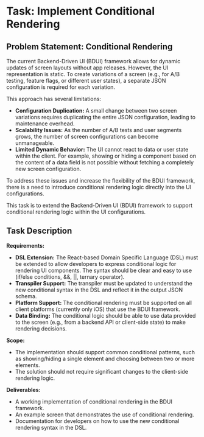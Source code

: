# Task: Implement Conditional Rendering

## Problem Statement: Conditional Rendering

The current Backend-Driven UI (BDUI) framework allows for dynamic updates of screen layouts without app releases. However, the UI representation is static. To create variations of a screen (e.g., for A/B testing, feature flags, or different user states), a separate JSON configuration is required for each variation.

This approach has several limitations:

- **Configuration Duplication:** A small change between two screen variations requires duplicating the entire JSON configuration, leading to maintenance overhead.
- **Scalability Issues:** As the number of A/B tests and user segments grows, the number of screen configurations can become unmanageable.
- **Limited Dynamic Behavior:** The UI cannot react to data or user state within the client. For example, showing or hiding a component based on the content of a data field is not possible without fetching a completely new screen configuration.

To address these issues and increase the flexibility of the BDUI framework, there is a need to introduce conditional rendering logic directly into the UI configurations.

This task is to extend the Backend-Driven UI (BDUI) framework to support conditional rendering logic within the UI configurations.

## Task Description

**Requirements:**

- **DSL Extension:** The React-based Domain Specific Language (DSL) must be extended to allow developers to express conditional logic for rendering UI components. The syntax should be clear and easy to use (if/else conditions, &&, ||, ternary operator).
- **Transpiler Support:** The transpiler must be updated to understand the new conditional syntax in the DSL and reflect it in the output JSON schema.
- **Platform Support:** The conditional rendering must be supported on all client platforms (currently only iOS) that use the BDUI framework.
- **Data Binding:** The conditional logic should be able to use data provided to the screen (e.g., from a backend API or client-side state) to make rendering decisions.

**Scope:**

- The implementation should support common conditional patterns, such as showing/hiding a single element and choosing between two or more elements.
- The solution should not require significant changes to the client-side rendering logic.

**Deliverables:**

- A working implementation of conditional rendering in the BDUI framework.
- An example screen that demonstrates the use of conditional rendering.
- Documentation for developers on how to use the new conditional rendering syntax in the DSL.
